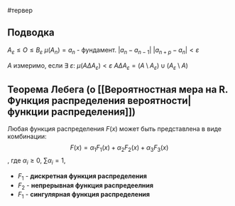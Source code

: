 #тервер 
## Подводка
$A_{\varepsilon} \leq O \leq B_{\varepsilon}$
$\mu (A_n) = a_n$ - фундамент.
$|a_n - a_{n - 1}|$
$|a_{n + p} - a_{n}| < \varepsilon$

$A$ измеримо, если $\exists \ \varepsilon: \ \mu(A \Delta A_{\varepsilon}) < \varepsilon$
$A \Delta A_{\varepsilon} = (A \setminus A_{\varepsilon}) \cup (A_{\varepsilon} \setminus A)$

## Теорема Лебега (о [[Вероятностная мера на R. Функция распределения вероятности|функции распределения]])
Любая функция распределения $F(x)$ может быть представлена в виде комбинации:
$$F(x) = \alpha_1 F_1(x) + \alpha_2 F_2(x) + \alpha_3 F_3(x)$$, где $\alpha_i \geq 0, \ \sum \alpha_i = 1,$
- $F_1$ - **дискретная функция распределения**
- $F_2$ - **непрерывная функция распредеелния**
- $F_1$ - **сингулярная функция распределения**
